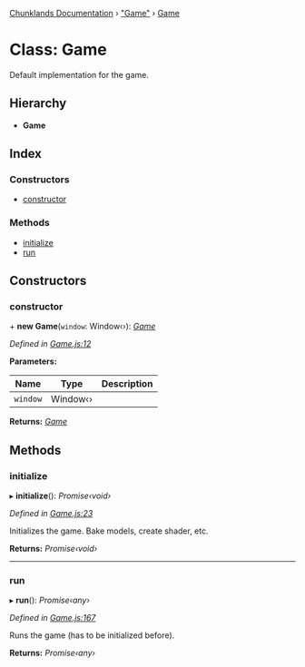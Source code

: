 [Chunklands Documentation](../README.md) › ["Game"](../modules/_game_.md) › [Game](_game_.game.md)

# Class: Game

Default implementation for the game.

## Hierarchy

* **Game**

## Index

### Constructors

* [constructor](_game_.game.md#constructor)

### Methods

* [initialize](_game_.game.md#initialize)
* [run](_game_.game.md#run)

## Constructors

###  constructor

\+ **new Game**(`window`: Window‹›): *[Game](_game_.game.md)*

*Defined in [Game.js:12](https://github.com/20hoibe/chunklands/blob/38f14fe/src/game/Game.js#L12)*

**Parameters:**

Name | Type | Description |
------ | ------ | ------ |
`window` | Window‹› |   |

**Returns:** *[Game](_game_.game.md)*

## Methods

###  initialize

▸ **initialize**(): *Promise‹void›*

*Defined in [Game.js:23](https://github.com/20hoibe/chunklands/blob/38f14fe/src/game/Game.js#L23)*

Initializes the game. Bake models, create shader, etc.

**Returns:** *Promise‹void›*

___

###  run

▸ **run**(): *Promise‹any›*

*Defined in [Game.js:167](https://github.com/20hoibe/chunklands/blob/38f14fe/src/game/Game.js#L167)*

Runs the game (has to be initialized before).

**Returns:** *Promise‹any›*
